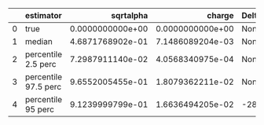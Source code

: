 |    | estimator            |        sqrtalpha |           charge | Delta Phi_phi      | Ncycles vacuum     |
|---:|:---------------------|-----------------:|-----------------:|:-------------------|:-------------------|
|  0 | true                 | 0.0000000000e+00 | 0.0000000000e+00 | None               | 201613.23655665532 |
|  1 | median               | 4.6871768902e-01 | 7.1486089204e-03 | None               | None               |
|  2 | percentile 2.5 perc  | 7.2987911140e-02 | 4.0568340975e-04 | None               | None               |
|  3 | percentile 97.5 perc | 9.6552005455e-01 | 1.8079362211e-02 | None               | None               |
|  4 | percentile 95 perc   | 9.1239999799e-01 | 1.6636494205e-02 | -28.38987366296351 | None               |